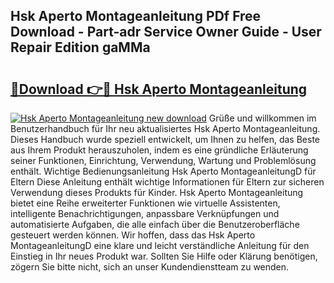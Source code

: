 ## Hsk Aperto Montageanleitung PDf Free Download - Part-adr Service Owner Guide - User Repair Edition gaMMa

# <h2><a href="http://df8jhuw.blite.top/?on=Hsk+Aperto+Montageanleitung">🔗Download 👉🔴 Hsk Aperto Montageanleitung</a></h2>

[![Hsk Aperto Montageanleitung new download](https://i.imgur.com/lujVjoI.png)](http://df8jhuw.blite.top/?on=Hsk+Aperto+Montageanleitung)
Grüße und willkommen im Benutzerhandbuch für Ihr neu aktualisiertes Hsk Aperto Montageanleitung. Dieses Handbuch wurde speziell entwickelt, um Ihnen zu helfen, das Beste aus Ihrem Produkt herauszuholen, indem es eine gründliche Erläuterung seiner Funktionen, Einrichtung, Verwendung, Wartung und Problemlösung enthält. Wichtige Bedienungsanleitung Hsk Aperto MontageanleitungD für Eltern Diese Anleitung enthält wichtige Informationen für Eltern zur sicheren Verwendung dieses Produkts für Kinder. Hsk Aperto Montageanleitung bietet eine Reihe erweiterter Funktionen wie virtuelle Assistenten, intelligente Benachrichtigungen, anpassbare Verknüpfungen und automatisierte Aufgaben, die alle einfach über die Benutzeroberfläche gesteuert werden können. Wir hoffen, dass das Hsk Aperto MontageanleitungD eine klare und leicht verständliche Anleitung für den Einstieg in Ihr neues Produkt war. Sollten Sie Hilfe oder Klärung benötigen, zögern Sie bitte nicht, sich an unser Kundendienstteam zu wenden.
